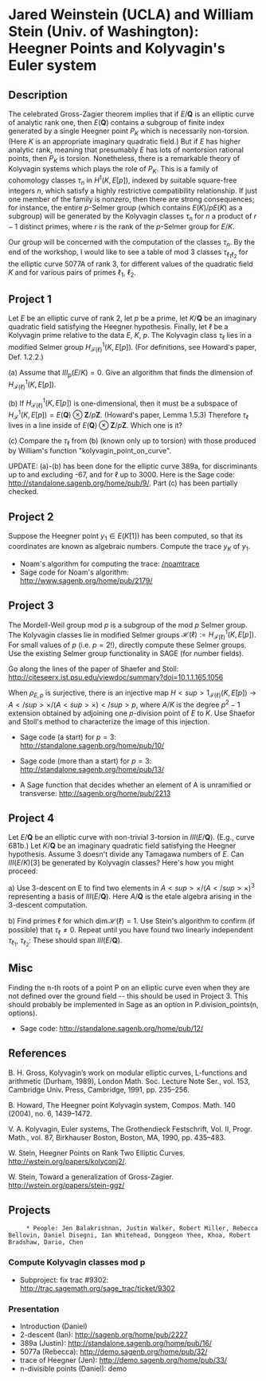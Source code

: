 

# Jared Weinstein (UCLA) and William Stein (Univ. of Washington): Heegner Points and Kolyvagin's Euler system


## Description

The celebrated Gross-Zagier theorem implies that if $E/\mathbf{Q}$ is an elliptic curve of analytic rank one, then $E(\mathbf{Q})$ contains a subgroup of finite index generated by a single Heegner point $P_K$ which is necessarily non-torsion.   (Here $K$ is an appropriate imaginary quadratic field.)  But if $E$ has higher analytic rank, meaning that presumably $E$ has lots of nontorsion rational points, then $P_K$ is torsion.  Nonetheless, there is a remarkable theory of Kolyvagin systems which plays the role of $P_K$.  This is a family of cohomology classes $\tau_n$ in $H^1(K,E[p])$, indexed by suitable square-free integers $n$, which satisfy a highly restrictive compatibility relationship.   If just one member of the family is nonzero, then there are strong consequences;  for instance, the entire $p$-Selmer group (which contains $E(K)/pE(K)$ as a subgroup) will be generated by the Kolyvagin classes $\tau_n$ for $n$ a product of $r-1$ distinct primes, where $r$ is the rank of the $p$-Selmer group for $E/K$. 

Our group will be concerned with the computation of the classes $\tau_n$.   By the end of the workshop, I would like to see a table of mod 3 classes $\tau_{\ell_1 \ell_2}$ for the elliptic curve 5077A of rank 3, for different values of the quadratic field $K$ and for various pairs of primes $\ell_1$, $\ell_2$. 


## Project 1

Let $E$ be an elliptic curve of rank 2, let $p$ be a prime, let $K/\mathbf{Q}$ be an imaginary quadratic field satisfying the Heegner hypothesis.  Finally, let $\ell$ be a  Kolyvagin prime relative to the data $E$, $K$, $p$.  The Kolyvagin class $\tau_\ell$ lies in a modified Selmer group $H^1_{\mathcal{F}(\ell)}(K,E[p])$.  (For definitions, see Howard's paper, Def. 1.2.2.)   

(a) Assume that $III_p(E/K)=0$.  Give an algorithm that finds the dimension of $H^1_{\mathcal{F}(\ell)}(K,E[p])$. 

(b) If $H^1_{\mathcal{F}(\ell)}(K,E[p])$ is one-dimensional, then it must be a subspace of  $H^1_{\mathcal{F}}(K,E[p])=E(\mathbf{Q})\otimes\mathbf{Z}/p\mathbf{Z}$. (Howard's paper, Lemma 1.5.3)  Therefore $\tau_\ell$ lives in a line inside of $E(\mathbf{Q})\otimes\mathbf{Z}/p\mathbf{Z}$.  Which one is it?   

(c) Compare the $\tau_\ell$ from (b) (known only up to torsion) with those produced by William's function "kolyvagin_point_on_curve". 

UPDATE:  (a)-(b) has been done for the elliptic curve 389a, for discriminants up to and excluding -67, and for $\ell$ up to $3000$. Here is the Sage code: <a href="http://standalone.sagenb.org/home/pub/9/">http://standalone.sagenb.org/home/pub/9/</a>.  Part (c) has been partially checked. 


## Project 2

Suppose the Heegner point $y_1\in E(K[1])$ has been computed, so that its coordinates are known as algebraic numbers.  Compute the trace $y_K$ of $y_1$.   

* Noam's algorithm for computing the trace: <a href="/days22/weinstein/noamtrace">/noamtrace</a> 
* Sage code for Noam's algorithm: <a href="http://www.sagenb.org/home/pub/2179/">http://www.sagenb.org/home/pub/2179/</a> 

## Project 3

The Mordell-Weil group mod $p$ is a subgroup of the mod $p$ Selmer group.  The Kolyvagin classes lie in modified Selmer groups $\mathcal{H}(\ell):=H^1_{\mathcal{F}(\ell)}(K,E[p])$.  For small values of $p$ (i.e. $p=2$!), directly compute these Selmer groups.  Use the existing Selmer group functionality in SAGE (for number fields). 

Go along the lines of the paper of Shaefer and Stoll:  <a href="http://citeseerx.ist.psu.edu/viewdoc/summary?doi=10.1.1.165.1056">http://citeseerx.ist.psu.edu/viewdoc/summary?doi=10.1.1.165.1056</a> 

When $\rho_{E,p}$ is surjective, there is an injective map $H<sup>1_{\mathcal{F}(\ell)}(K,E[p])\to A</sup>\times/(A<sup>\times)</sup>p$, where $A/K$ is the degree $p^2-1$ extension obtained by adjoining one $p$-division point of $E$ to $K$.  Use Shaefor and Stoll's method to characterize the image of this injection.   

* Sage code (a start) for $p=3$: <a href="http://standalone.sagenb.org/home/pub/10/">http://standalone.sagenb.org/home/pub/10/</a> 
* Sage code (more than a start) for $p=3$: <a href="http://standalone.sagenb.org/home/pub/13/">http://standalone.sagenb.org/home/pub/13/</a> 

* A Sage function that decides whether an element of A is unramified or transverse: <a href="http://sagenb.org/home/pub/2213">http://sagenb.org/home/pub/2213</a> 

## Project 4

Let $E/\mathbf{Q}$ be an elliptic curve with non-trivial 3-torsion in $III(E/\mathbf{Q})$.  (E.g., curve 681b.)  Let $K/\mathbf{Q}$ be an imaginary quadratic field satisfying the Heegner hypothesis.  Assume 3 doesn't divide any Tamagawa numbers of $E$.  Can $III(E/K)[3]$ be generated by Kolyvagin classes?  Here's how you might proceed: 

a) Use 3-descent on E to find two elements in $A<sup>\times/(A</sup>\times)^3$ representing a basis of $III(E/\mathbf{Q})$.  Here $A/\mathbf{Q}$ is the etale algebra arising in the 3-descent computation.   

b) Find primes $\ell$ for which $\dim\mathcal{H}(\ell)=1$.  Use Stein's algorithm to confirm (if possible) that $\tau_\ell\neq 0$.  Repeat until you have found two linearly independent $\tau_{\ell_1}$, $\tau_{\ell_2}$:  These should span $III(E/\mathbf{Q})$. 


## Misc

Finding the n-th roots of a point P on an elliptic curve even when they are not defined over the ground field -- this should be used in Project 3. This should probably be implemented in Sage as an option in P.division_points(n, options).  

* Sage code: <a href="http://standalone.sagenb.org/home/pub/12/">http://standalone.sagenb.org/home/pub/12/</a> 


## References

B. H. Gross, Kolyvagin’s work on modular elliptic curves, L-functions and arithmetic (Durham, 1989), London Math. Soc. Lecture Note Ser., vol. 153, Cambridge Univ. Press, Cambridge, 1991, pp. 235–256. 

B. Howard, The Heegner point Kolyvagin system, Compos. Math. 140 (2004), no. 6, 1439–1472. 

V. A. Kolyvagin, Euler systems, The Grothendieck Festschrift, Vol. II, Progr. Math., vol. 87, Birkhauser Boston, Boston, MA, 1990, pp. 435–483. 

W. Stein,  Heegner Points on Rank Two Elliptic Curves. <a href="http://wstein.org/papers/kolyconj2/">http://wstein.org/papers/kolyconj2/</a>. 

W. Stein, Toward a generalization of Gross-Zagier.  <a href="http://wstein.org/papers/stein-ggz/">http://wstein.org/papers/stein-ggz/</a> 


## Projects

         * People: Jen Balakrishnan, Justin Walker, Robert Miller, Rebecca Bellovin, Daniel Disegni, Ian Whitehead, Donggeon Yhee, Khoa, Robert Bradshaw, Dario, Chen 

### Compute Kolyvagin classes mod p

* Subproject: fix trac #9302: <a href="http://trac.sagemath.org/sage_trac/ticket/9302">http://trac.sagemath.org/sage_trac/ticket/9302</a> 

### Presentation

* Introduction (Daniel) 
* 2-descent (Ian): <a href="http://sagenb.org/home/pub/2227">http://sagenb.org/home/pub/2227</a> 
* 389a (Justin): <a href="http://standalone.sagenb.org/home/pub/16/">http://standalone.sagenb.org/home/pub/16/</a> 
* 5077a (Rebecca): <a href="http://demo.sagenb.org/home/pub/32/">http://demo.sagenb.org/home/pub/32/</a> 
* trace of Heegner (Jen): <a href="http://demo.sagenb.org/home/pub/33/">http://demo.sagenb.org/home/pub/33/</a> 
* n-divisible points (Daniel): demo 